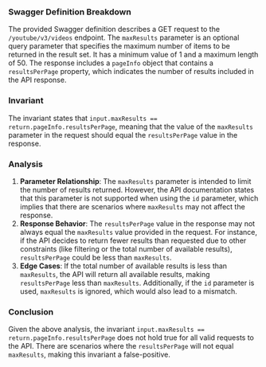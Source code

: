 ### Swagger Definition Breakdown
The provided Swagger definition describes a GET request to the `/youtube/v3/videos` endpoint. The `maxResults` parameter is an optional query parameter that specifies the maximum number of items to be returned in the result set. It has a minimum value of 1 and a maximum length of 50. The response includes a `pageInfo` object that contains a `resultsPerPage` property, which indicates the number of results included in the API response.

### Invariant
The invariant states that `input.maxResults == return.pageInfo.resultsPerPage`, meaning that the value of the `maxResults` parameter in the request should equal the `resultsPerPage` value in the response.

### Analysis
1. **Parameter Relationship**: The `maxResults` parameter is intended to limit the number of results returned. However, the API documentation states that this parameter is not supported when using the `id` parameter, which implies that there are scenarios where `maxResults` may not affect the response.
2. **Response Behavior**: The `resultsPerPage` value in the response may not always equal the `maxResults` value provided in the request. For instance, if the API decides to return fewer results than requested due to other constraints (like filtering or the total number of available results), `resultsPerPage` could be less than `maxResults`.
3. **Edge Cases**: If the total number of available results is less than `maxResults`, the API will return all available results, making `resultsPerPage` less than `maxResults`. Additionally, if the `id` parameter is used, `maxResults` is ignored, which would also lead to a mismatch.

### Conclusion
Given the above analysis, the invariant `input.maxResults == return.pageInfo.resultsPerPage` does not hold true for all valid requests to the API. There are scenarios where the `resultsPerPage` will not equal `maxResults`, making this invariant a false-positive.
